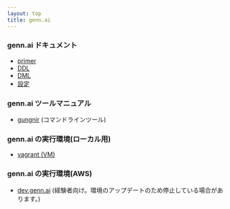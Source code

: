 ```yaml
---
layout: top
title: genn.ai
---
```


### genn.ai ドキュメント

* [primer](tutorial_ja.html)
* [DDL](ddl_ja.html)
* [DML](dml_ja.html)
* [設定](config_ja.html)

### genn.ai ツールマニュアル
* [gungnir](cli_ja.html) (コマンドラインツール)

### genn.ai の実行環境(ローカル用)
* [vagrant (VM)](https://github.com/siniida/gennai.vagrant)

### genn.ai の実行環境(AWS)
* [dev.genn.ai](http://dev.genn.ai/) (経験者向け。環境のアップデートのため停止している場合があります。)

